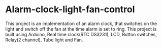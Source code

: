 # Alarm-clock-light-fan-control
This project is an implementation of an alarm clock, that switches on the light and switch off the fan at the time alarm is set to ring. This project is built using Arduino, Real time clock(RTC DS3231), LCD, Button switches, Relay(2 channel), Tube light and Fan.
